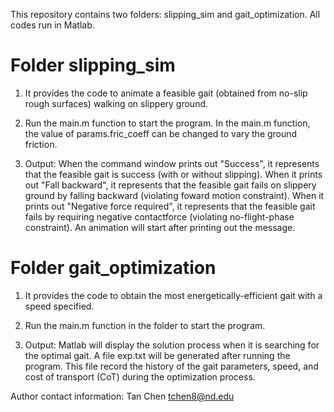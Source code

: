 This repository contains two folders: slipping_sim and gait_optimization. All codes run in Matlab.

# Folder slipping_sim 
1. It provides the code to animate a feasible gait (obtained from no-slip rough surfaces) walking on slippery ground.

2. Run the main.m function to start the program. In the main.m function, the value of params.fric_coeff can be changed to vary the ground friction. 

3. Output: When the command window prints out "Success", it represents that the feasible gait is success (with or without slipping). When it prints out "Fall backward", it represents that the feasible gait fails on slippery ground by falling backward (violating foward motion constraint). When it prints out "Negative force required", it represents that the feasible gait fails by requiring negative contactforce (violating no-flight-phase constraint). An animation will start after printing out the message.

# Folder gait_optimization
1. It provides the code to obtain the most energetically-efficient gait with a speed specified.

2. Run the main.m function in the folder to start the program. 

3. Output: Matlab will display the solution process when it is searching for the optimal gait. A file exp.txt will be generated after running the program. This file record the history of the gait parameters, speed, and cost of transport (CoT) during the optimization process.
 
Author contact information:
Tan Chen tchen8@nd.edu
